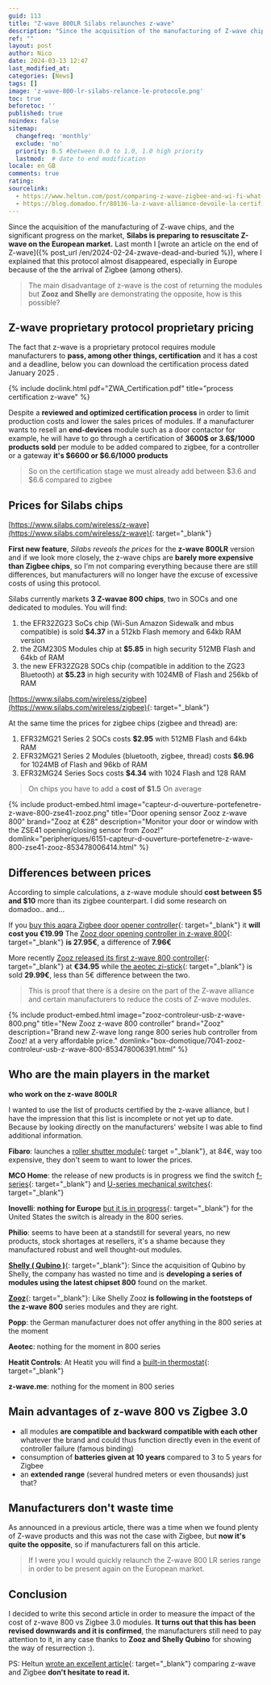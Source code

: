 ```yaml
---
guid: 113
title: "Z-wave 800LR Silabs relaunches z-wave"
description: "Since the acquisition of the manufacturing of Z-wave chips, and the significant progress on the market, Silabs is preparing to resuscitate Z-wave on the European market"
ref: ""
layout: post
author: Nico
date: 2024-03-13 12:47
last_modified_at: 
categories: [News]
tags: []
image: 'z-wave-800-lr-silabs-relance-le-protocole.png'
toc: true
beforetoc: ''
published: true
noindex: false
sitemap:
  changefreq: 'monthly'
  exclude: 'no'
  priority: 0.5 #between 0.0 to 1.0, 1.0 high priority
  lastmod:  # date to end modification
locale: en_GB
comments: true
rating:  
sourcelink:
  - https://www.heltun.com/post/comparing-z-wave-zigbee-and-wi-fi-what-should-you-choose-for-your-installation
  - https://blog.domadoo.fr/80136-la-z-wave-alliance-devoile-la-certification-z-wave-plus-v2-pour-la-serie-700/
---
```


Since the acquisition of the manufacturing of Z-wave chips, and the significant progress on the market, **Silabs is preparing to resuscitate Z-wave on the European market.** Last month I [wrote an article on the end of Z-wave]({% post_url /en/2024-02-24-zwave-dead-and-buried %}), where I explained that this protocol almost disappeared, especially in Europe because of the the arrival of Zigbee (among others).

> The main disadvantage of z-wave is the cost of returning the modules but **Zooz and Shelly** are demonstrating the opposite, how is this possible?

## Z-wave proprietary protocol proprietary pricing

The fact that z-wave is a proprietary protocol requires module manufacturers to **pass, among other things, certification** and it has a cost and a deadline, below you can download the certification process dated January 2025 .

{% include doclink.html pdf="ZWA_Certification.pdf" title="process certification z-wave" %}

Despite a **reviewed and optimized certification process** in order to limit production costs and lower the sales prices of modules.
If a manufacturer wants to resell an **end-devices** module such as a door contactor for example, he will have to go through a certification of **3600$ or 3.6$/1000 products sold** per module to be added compared to zigbee, for a controller or a gateway **it's $6600 or $6.6/1000 products**

> So on the certification stage we must already add between $3.6 and $6.6 compared to zigbee

## Prices for Silabs chips

[https://www.silabs.com/wireless/z-wave](https://www.silabs.com/wireless/z-wave){: target="_blank"}

**First new feature**, *Silabs reveals the prices* for the **z-wave 800LR** version and if we look more closely, the z-wave chips are **barely more expensive than Zigbee chips**, so I'm not comparing everything because there are still differences, but manufacturers will no longer have the excuse of excessive costs of using this protocol.

Silabs currently markets **3 Z-wavae 800 chips**, two in SOCs and one dedicated to modules.
You will find:
1. the EFR32ZG23 SoCs chip (Wi-Sun Amazon Sidewalk and mbus compatible) is sold **$4.37** in a 512kb Flash memory and 64kb RAM version
2. the ZGM230S Modules chip at **$5.85** in high security 512MB Flash and 64kb of RAM
3. the new EFR32ZG28 SOCs chip (compatible in addition to the ZG23 Bluetooth) at **$5.23** in high security with 1024MB of Flash and 256kb of RAM

[https://www.silabs.com/wireless/zigbee](https://www.silabs.com/wireless/zigbee){: target="_blank"}

At the same time the prices for zigbee chips (zigbee and thread) are:
1. EFR32MG21 Series 2 SOCs costs **$2.95** with 512MB Flash and 64kb RAM
2. EFR32MG21 Series 2 Modules (bluetooth, zigbee, thread) costs **$6.96** for 1024MB of Flash and 96kb of RAM
3. EFR32MG24 Series Socs costs **$4.34** with 1024 Flash and 128 RAM

> On chips you have to add a **cost of $1.5** On average

{% include product-embed.html image="capteur-d-ouverture-portefenetre-z-wave-800-zse41-zooz.png" title="Door opening sensor Zooz z-wave 800" brand="Zooz at €28" description="Monitor your door or window with the ZSE41 opening/closing sensor from Zooz!" domlink="peripheriques/6151-capteur-d-ouverture-portefenetre-z-wave-800-zse41-zooz-853478006414.html" %}

## Differences between prices

According to simple calculations, a z-wave module should **cost between $5 and $10** more than its zigbee counterpart. I did some research on domadoo.. and...

If you [buy this aqara Zigbee door opener controller](https://www.domadoo.fr/fr/detecteurs/6707-detecteur-d-ouverture-portefenetre-zigbee-30-door-and-window-sensor-t1-aqara.html?domid=39){: target="_blank"} it **will cost you €19.99**
The [Zooz door opening controller in z-wave 800](https://www.domadoo.fr/fr/peripheriques/6151-capteur-d-ouverture-portefenetre-z-wave-800-zse41-zooz-853478006414.html?domid=39){: target="_blank"} **is 27.95€**, a difference of **7.96€**

More recently [Zooz released its first z-wave 800 controller](https://www.domadoo.fr/fr/box-domotique/7041-zooz-controleur-usb-z-wave-800-853478006391.html?domid=39){: target="_blank"} at **€34.95** while [the aeotec zi-stick](https://www.domadoo.fr/fr/controleurs-adaptateurs/6777-controleur-usb-zigbee-zi-stick-aeotec-1220000017191.html?domid=39){: target="_blank"} is sold **29.99€**, less than 5€ difference between the two.

> This is proof that there is a desire on the part of the Z-wave alliance and certain manufacturers to reduce the costs of Z-wave modules.

{% include product-embed.html image="zooz-controleur-usb-z-wave-800.png" title="New Zooz z-wave 800 controller" brand="Zooz" description="Brand new Z-wave long range 800 series hub controller from Zooz! at a very affordable price." domlink="box-domotique/7041-zooz-controleur-usb-z-wave-800-853478006391.html" %}

## Who are the main players in the market

**who work on the z-wave 800LR**

I wanted to use the list of products certified by the z-wave alliance, but I have the impression that this list is incomplete or not yet up to date. Because by looking directly on the manufacturers' website I was able to find additional information.

**Fibaro**: launches a [roller shutter module](https://www.domadoo.fr/en/devices/7040-fibaro-roller-shutter-4-fgr-224-z-wave-800-5902701703899.html?domid=39){: target ="_blank"}, at 84€, way too expensive, they don't seem to want to lower the prices.

**MCO Home**: the release of new products is in progress we find the switch [f-series](https://www.mcohome.com/F-series-Switch-PG7454227){: target="_blank"} and [U-series mechanical switches](https://www.mcohome.com/U-series-smart-switch-PG7454301){: target="_blank"}

**Inovelli**: **nothing for Europe** [but it is in progress](https://community.inovelli.com/t/project-europa-240v-smart-switch-es-for-europe-eu-zigbee-thread-matter/16088){: target="_blank"} for the United States the switch is already in the 800 series.

**Philio**: seems to have been at a standstill for several years, no new products, stock shortages at resellers, it's a shame because they manufactured robust and well thought-out modules.

[**Shelly ( Qubino )**](https://www.domadoo.fr/en/111-products?q=Brand-Shelly+Qubino&domid=39){: target="_blank"}: Since the acquisition of Qubino by Shelly, the company has wasted no time and is **developing a series of modules using the latest chipset 800** found on the market.

[**Zooz**](https://www.domadoo.fr/en/111-products?q=Brand-Zooz&domid=39){: target="_blank"}: Like Shelly Zooz **is following in the footsteps of the z-wave 800** series modules and they are right.

**Popp**: the German manufacturer does not offer anything in the 800 series at the moment

**Aeotec**: nothing for the moment in 800 series

**Heatit Controls**: At Heatit you will find a [built-in thermostat](https://heatit.com/product/10294/smart-products/thermostats/heatit-z-trm6-white-ral-9003/1109){: target="_blank"}

**z-wave.me**: nothing for the moment in 800 series

## Main advantages of z-wave 800 vs Zigbee 3.0

- all modules **are compatible and backward compatible with each other** whatever the brand and could thus function directly even in the event of controller failure (famous binding)
- consumption of **batteries given at 10 years** compared to 3 to 5 years for Zigbee
- an **extended range** (several hundred meters or even thousands) just that?

## Manufacturers don't waste time

As announced in a previous article, there was a time when we found plenty of Z-wave products and this was not the case with Zigbee, but **now it's quite the opposite**, so if manufacturers fall on this article.

> If I were you I would quickly relaunch the Z-wave 800 LR series range in order to be present again on the European market.

## Conclusion

I decided to write this second article in order to measure the impact of the cost of z-wave 800 vs Zigbee 3.0 modules. **It turns out that this has been revised downwards and it is confirmed**, the manufacturers still need to pay attention to it, in any case thanks to **Zooz and Shelly Qubino** for showing the way of resurrection :).

PS: Heltun [wrote an excellent article](https://www.heltun.com/post/comparing-z-wave-zigbee-and-wi-fi-what-should-you-choose-for-your-installation){: target="_blank"} comparing z-wave and Zigbee **don't hesitate to read it.**